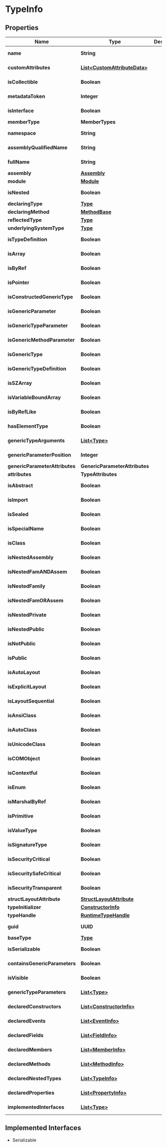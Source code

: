 

# TypeInfo

## Properties

Name | Type | Description | Notes
------------ | ------------- | ------------- | -------------
**name** | **String** |  |  [optional] [readonly]
**customAttributes** | [**List&lt;CustomAttributeData&gt;**](CustomAttributeData.md) |  |  [optional] [readonly]
**isCollectible** | **Boolean** |  |  [optional] [readonly]
**metadataToken** | **Integer** |  |  [optional] [readonly]
**isInterface** | **Boolean** |  |  [optional] [readonly]
**memberType** | **MemberTypes** |  |  [optional]
**namespace** | **String** |  |  [optional] [readonly]
**assemblyQualifiedName** | **String** |  |  [optional] [readonly]
**fullName** | **String** |  |  [optional] [readonly]
**assembly** | [**Assembly**](Assembly.md) |  |  [optional]
**module** | [**Module**](Module.md) |  |  [optional]
**isNested** | **Boolean** |  |  [optional] [readonly]
**declaringType** | [**Type**](Type.md) |  |  [optional]
**declaringMethod** | [**MethodBase**](MethodBase.md) |  |  [optional]
**reflectedType** | [**Type**](Type.md) |  |  [optional]
**underlyingSystemType** | [**Type**](Type.md) |  |  [optional]
**isTypeDefinition** | **Boolean** |  |  [optional] [readonly]
**isArray** | **Boolean** |  |  [optional] [readonly]
**isByRef** | **Boolean** |  |  [optional] [readonly]
**isPointer** | **Boolean** |  |  [optional] [readonly]
**isConstructedGenericType** | **Boolean** |  |  [optional] [readonly]
**isGenericParameter** | **Boolean** |  |  [optional] [readonly]
**isGenericTypeParameter** | **Boolean** |  |  [optional] [readonly]
**isGenericMethodParameter** | **Boolean** |  |  [optional] [readonly]
**isGenericType** | **Boolean** |  |  [optional] [readonly]
**isGenericTypeDefinition** | **Boolean** |  |  [optional] [readonly]
**isSZArray** | **Boolean** |  |  [optional] [readonly]
**isVariableBoundArray** | **Boolean** |  |  [optional] [readonly]
**isByRefLike** | **Boolean** |  |  [optional] [readonly]
**hasElementType** | **Boolean** |  |  [optional] [readonly]
**genericTypeArguments** | [**List&lt;Type&gt;**](Type.md) |  |  [optional] [readonly]
**genericParameterPosition** | **Integer** |  |  [optional] [readonly]
**genericParameterAttributes** | **GenericParameterAttributes** |  |  [optional]
**attributes** | **TypeAttributes** |  |  [optional]
**isAbstract** | **Boolean** |  |  [optional] [readonly]
**isImport** | **Boolean** |  |  [optional] [readonly]
**isSealed** | **Boolean** |  |  [optional] [readonly]
**isSpecialName** | **Boolean** |  |  [optional] [readonly]
**isClass** | **Boolean** |  |  [optional] [readonly]
**isNestedAssembly** | **Boolean** |  |  [optional] [readonly]
**isNestedFamANDAssem** | **Boolean** |  |  [optional] [readonly]
**isNestedFamily** | **Boolean** |  |  [optional] [readonly]
**isNestedFamORAssem** | **Boolean** |  |  [optional] [readonly]
**isNestedPrivate** | **Boolean** |  |  [optional] [readonly]
**isNestedPublic** | **Boolean** |  |  [optional] [readonly]
**isNotPublic** | **Boolean** |  |  [optional] [readonly]
**isPublic** | **Boolean** |  |  [optional] [readonly]
**isAutoLayout** | **Boolean** |  |  [optional] [readonly]
**isExplicitLayout** | **Boolean** |  |  [optional] [readonly]
**isLayoutSequential** | **Boolean** |  |  [optional] [readonly]
**isAnsiClass** | **Boolean** |  |  [optional] [readonly]
**isAutoClass** | **Boolean** |  |  [optional] [readonly]
**isUnicodeClass** | **Boolean** |  |  [optional] [readonly]
**isCOMObject** | **Boolean** |  |  [optional] [readonly]
**isContextful** | **Boolean** |  |  [optional] [readonly]
**isEnum** | **Boolean** |  |  [optional] [readonly]
**isMarshalByRef** | **Boolean** |  |  [optional] [readonly]
**isPrimitive** | **Boolean** |  |  [optional] [readonly]
**isValueType** | **Boolean** |  |  [optional] [readonly]
**isSignatureType** | **Boolean** |  |  [optional] [readonly]
**isSecurityCritical** | **Boolean** |  |  [optional] [readonly]
**isSecuritySafeCritical** | **Boolean** |  |  [optional] [readonly]
**isSecurityTransparent** | **Boolean** |  |  [optional] [readonly]
**structLayoutAttribute** | [**StructLayoutAttribute**](StructLayoutAttribute.md) |  |  [optional]
**typeInitializer** | [**ConstructorInfo**](ConstructorInfo.md) |  |  [optional]
**typeHandle** | [**RuntimeTypeHandle**](RuntimeTypeHandle.md) |  |  [optional]
**guid** | **UUID** |  |  [optional] [readonly]
**baseType** | [**Type**](Type.md) |  |  [optional]
**isSerializable** | **Boolean** |  |  [optional] [readonly]
**containsGenericParameters** | **Boolean** |  |  [optional] [readonly]
**isVisible** | **Boolean** |  |  [optional] [readonly]
**genericTypeParameters** | [**List&lt;Type&gt;**](Type.md) |  |  [optional] [readonly]
**declaredConstructors** | [**List&lt;ConstructorInfo&gt;**](ConstructorInfo.md) |  |  [optional] [readonly]
**declaredEvents** | [**List&lt;EventInfo&gt;**](EventInfo.md) |  |  [optional] [readonly]
**declaredFields** | [**List&lt;FieldInfo&gt;**](FieldInfo.md) |  |  [optional] [readonly]
**declaredMembers** | [**List&lt;MemberInfo&gt;**](MemberInfo.md) |  |  [optional] [readonly]
**declaredMethods** | [**List&lt;MethodInfo&gt;**](MethodInfo.md) |  |  [optional] [readonly]
**declaredNestedTypes** | [**List&lt;TypeInfo&gt;**](TypeInfo.md) |  |  [optional] [readonly]
**declaredProperties** | [**List&lt;PropertyInfo&gt;**](PropertyInfo.md) |  |  [optional] [readonly]
**implementedInterfaces** | [**List&lt;Type&gt;**](Type.md) |  |  [optional] [readonly]


## Implemented Interfaces

* Serializable


